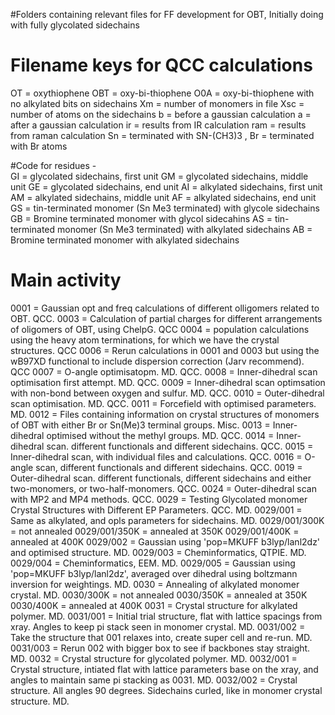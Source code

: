 #Folders containing relevant files for FF development for OBT,  Initially doing with fully glycolated sidechains

# Filename keys for QCC calculations
OT = oxythiophene
OBT = oxy-bi-thiophene
O0A = oxy-bi-thiophene with no alkylated bits on sidechains
Xm = number of monomers in file 
Xsc = number of atoms on the sidechains
b = before a gaussian calculation
a = after a gaussian calculation
ir = results from IR calculation
ram = results from raman calculation
Sn = terminated with SN-(CH3)3 , Br = terminated with Br atoms

#Code for residues - 	
GI = glycolated sidechains, first unit
GM = glycolated sidechains, middle unit
GE = glycolated sidechains, end unit
AI = alkylated sidechains, first unit
AM = alkylated sidechains, middle unit
AF = alkylated sidechains, end unit
GS = tin-terminated monomer (Sn Me3 terminated) with glycole sidechains
GB = Bromine terminated monomer with glycol sidecahins
AS = tin-terminated monomer (Sn Me3 terminated) with alkylated sidechains
AB = Bromine terminated monomer with alkylated sidechains

# Main activity 
0001 = Gaussian opt and freq calculations of different olligomers related to OBT. QCC.
0003 = Calculation of partial charges for different arrangements of oligomers of OBT, using ChelpG. QCC
0004 = population calculations using the heavy atom terminations, for which we have the crystal structures. QCC
0006 = Rerun calculations in 0001 and 0003 but using the wB97XD functional to include dispersion correction (Jarv recommend). QCC
0007 = O-angle optimisatopm. MD. QCC.
0008 = Inner-dihedral scan optimisation first attempt. MD. QCC.
0009 = Inner-dihedral scan optimsation with non-bond between oxygen and sulfur. MD. QCC.
0010 = Outer-dihedral scan optimisation. MD. QCC.
0011 = Forcefield with optimised parameters. MD. 
0012 = Files containing information on crystal structures of monomers of OBT with either Br or Sn(Me)3 terminal groups. Misc.
0013 = Inner-dihedral optimised without the methyl groups. MD. QCC.
0014 = Inner-dihedral scan. different functionals and different sidechains. QCC.
0015 = Inner-dihedral scan, with individual files and calculations. QCC.
0016 = O-angle scan, different functionals and different sidechains. QCC.
0019 = Outer-dihedral scan. different functionals, different sidechains and either two-monomers, or two-half-monomers. QCC.
0024 = Outer-dihedral scan with MP2 and MP4 methods. QCC.
0029 = Testing Glycolated monomer Crystal Structures with Different EP Parameters. QCC. MD.
	0029/001 = Same as alkylated, and opls parameters for sidechains. MD.
		0029/001/300K = not annealed
		0029/001/350K = annealed at 350K
		0029/001/400K = annealed at 400K
	0029/002 = Gaussian using 'pop=MKUFF b3lyp/lanl2dz' and optimised structure. MD.
	0029/003 = Cheminformatics, QTPIE. MD.
	0029/004 = Cheminformatics, EEM. MD.
	0029/005 = Gaussian using 'pop=MKUFF b3lyp/lanl2dz', averaged over dihedral using boltzmann inversion for weightings. MD.
0030 = Annealing of alkylated monomer crystal. MD.
	0030/300K = not annealed
	0030/350K = annealed at 350K
	0030/400K = annealed at 400K
0031 = Crystal structure for alkylated polymer. MD.
	0031/001 = Initial trial structure, flat with lattice spacings from xray.  Angles to keep pi stack seen in monomer crystal. MD.
	0031/002 = Take the structure that 001 relaxes into, create super cell and re-run.  MD.
	0031/003 = Rerun 002 with bigger box to see if backbones stay straight.  MD.
0032 = Crystal structure for glycolated polymer. MD.
	0032/001 = Crystal structure, intiated flat with lattice parameters base on the xray, and angles to maintain same pi stacking as 0031. MD.
	0032/002 = Crystal structure.  All angles 90 degrees.  Sidechains curled, like in monomer crystal structure. MD.

